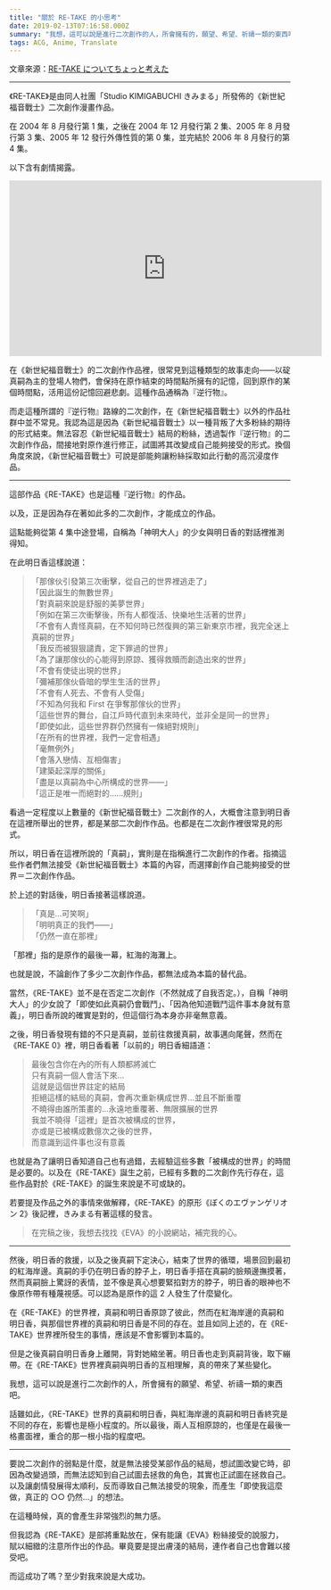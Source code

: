 ```yaml
---
title: "關於 RE-TAKE 的小思考"
date: 2019-02-13T07:16:58.000Z
summary: "我想，這可以說是進行二次創作的人，所會擁有的，願望、希望、祈禱一類的東西吧。"
tags: ACG, Anime, Translate
---
```


文章來源：[RE-TAKE についてちょっと考えた](http://d.hatena.ne.jp/LASism/20060814)

---

《RE-TAKE》是由同人社團「Studio KIMIGABUCHI きみまる」所發佈的《新世紀福音戰士》二次創作漫畫作品。

在 2004 年 8 月發行第 1 集，之後在 2004 年 12 月發行第 2 集、2005 年 8 月發行第 3 集、2005 年 12 發行外傳性質的第 0 集，並完結於 2006 年 8 月發行的第 4 集。

以下含有劇情揭露。

<iframe width="560" height="315" src="https://www.youtube.com/embed/ZT9sBQFNm8w" frameborder="0" allow="accelerometer; autoplay; clipboard-write; encrypted-media; gyroscope; picture-in-picture" title="re-take mad" allowfullscreen></iframe>

在《新世紀福音戰士》的二次創作作品裡，很常見到這種類型的故事走向——以碇真嗣為主的登場人物們，會保持在原作結束的時間點所擁有的記憶，回到原作的某個時間點，活用這份記憶回避悲劇。這種作品通稱為『逆行物』。

而走這種所謂的『逆行物』路線的二次創作，在《新世紀福音戰士》以外的作品社群中並不常見。我認為這是因為《新世紀福音戰士》以一種背叛了大多粉絲的期待的形式結束。無法容忍《新世紀福音戰士》結局的粉絲，透過製作『逆行物』的二次創作作品，間接地對原作進行修正，試圖將其改變成自己能夠接受的形式。換個角度來說，《新世紀福音戰士》可說是部能夠讓粉絲採取如此行動的高沉浸度作品。

---

這部作品《RE-TAKE》也是這種『逆行物』的作品。

以及，正是因為存在著如此多的二次創作，才能成立的作品。

這點能夠從第 4 集中途登場，自稱為「神明大人」的少女與明日香的對話裡推測得知。

在此明日香這樣說道：

> 「那傢伙引發第三次衝擊，從自己的世界裡逃走了」<br>
> 「因此誕生的無數世界」<br>
> 「對真嗣來說是舒服的美夢世界」<br>
> 「例如在第三次衝擊後，所有人都復活、快樂地生活著的世界」<br>
> 「不會有人責怪真嗣，在不知何時已然復興的第三新東京市裡，我完全迷上真嗣的世界」<br>
> 「我反而被狠狠譴責，定下罪過的世界」<br>
> 「為了讓那傢伙的心能得到原諒、獲得救贖而創造出來的世界」<br>
> 「不會有使徒出現的世界」<br>
> 「彌補那傢伙昏暗的學生生活的世界」<br>
> 「不會有人死去、不會有人受傷」<br>
> 「不知為何我和 First 在爭奪那傢伙的世界」<br>
> 「這些世界的舞台，自江戶時代直到未來時代，並非全是同一的世界」<br>
> 「即使如此，這些世界群仍然擁有一條絕對規則」<br>
> 「在所有的世界裡，我們一定會相遇」<br>
> 「毫無例外」<br>
> 「會落入戀情、互相傷害」<br>
> 「建築起深厚的關係」<br>
> 「盡是以真嗣為中心所構成的世界——」<br>
> 「這正是唯一而絕對的……規則」

看過一定程度以上數量的《新世紀福音戰士》二次創作的人，大概會注意到明日香在這裡所舉出的世界，都是某部二次創作作品。也都是在二次創作裡很常見的形式。

所以，明日香在這裡所說的「真嗣」，實則是在指稱進行二次創作的作者。指摘這些作者們無法接受《新世紀福音戰士》本篇的內容，而選擇創作自己能夠接受的世界＝二次創作作品。

於上述的對話後，明日香接著這樣說道。

> 「真是…可笑啊」<br>
> 「明明真正的我們——」<br>
> 「仍然一直在那裡」

「那裡」指的是原作的最後一幕，紅海的海灘上。

也就是說，不論創作了多少二次創作作品，都無法成為本篇的替代品。

當然，《RE-TAKE》並不是在否定二次創作（不然就成了自我否定。），自稱「神明大人」的少女說了「即使如此真嗣仍會戰鬥」、「因為他知道戰鬥這件事本身就有意義」，明日香所說的確實是對的，但這個行為本身亦非毫無意義。

之後，明日香發現有錯的不只是真嗣，並前往救援真嗣，故事邁向尾聲，然而在《RE-TAKE 0》裡，明日香看著「以前的」明日香細語道：

> 最後包含你在內的所有人類都將滅亡<br>
> 只有真嗣一個人會活下來…<br>
> 這就是這個世界註定的結局<br>
> 拒絕這樣的結局的真嗣，會再次重新構成世界…並且不斷重覆<br>
> 不曉得由誰所策畫的…永遠地重覆著、無限擴展的世界<br>
> 我並不曉得「這裡」是首次被構成的世界，<br>
> 亦或是已被構成數億次之後的世界，<br>
> 而意識到這件事也沒有意義

也就是為了讓明日香知道自己也有過錯，去經驗這些多數「被構成的世界」的時間是必要的。以及在《RE-TAKE》誕生之前，已經有多數的二次創作先行存在，這些作品對於《RE-TAKE》的誕生來說是不可或缺的。

若要提及作品之外的事情來做解釋，《RE-TAKE》的原形《ぼくのエヴァンゲリオン 2》後記裡，きみまる有著這樣的發言。

> 在完稿之後，我想去找找《EVA》的小說網站，補完我的心。

---

然後，明日香的救援，以及之後真嗣下定決心，結束了世界的循環，場景回到最初的紅海岸邊。真嗣的手仍在明日香的脖子上，明日香手搭在真嗣的臉頰邊撫摸著，然而真嗣臉上驚訝的表情，並不像是真心想要緊掐對方的脖子，明日香的眼神也不像原作帶有種蔑視感。可以認為是原作的這 2 人發生了什麼變化。

在《RE-TAKE》的世界裡，真嗣和明日香原諒了彼此，然而在紅海岸邊的真嗣和明日香，與那個世界裡的真嗣和明日香是不同的存在。並且如同上述的，在《RE-TAKE》世界裡所發生的事情，應該是不會影響到本篇的。

但是之後真嗣自明日香身上離開，背對她縮坐著。明日香也走到真嗣背後，取下繃帶。在《RE-TAKE》世界裡真嗣與明日香的互相理解，真的帶來了某些變化。

我想，這可以說是進行二次創作的人，所會擁有的願望、希望、祈禱一類的東西吧。

話雖如此，《RE-TAKE》世界的真嗣和明日香，與紅海岸邊的真嗣和明日香終究是不同的存在，影響也是極小程度的。所以最後，兩人互相原諒的，也僅是在最後一格畫面裡，重合的那一根小指的程度吧。

---

要說二次創作的弱點是什麼，就是無法接受某部作品的結局，想試圖改變它時，卻因為改變過頭，而無法認知到自己試圖去拯救的角色，其實也正試圖在拯救自己。以及讓劇情發展得太順利，反而導致自己無法接受的現象，而產生「即使我這麼做，真正的 ○○ 仍然…」的想法。

在這種時候，真的會產生非常強烈的無力感。

但我認為《RE-TAKE》是部將重點放在，保有能讓《EVA》粉絲接受的說服力，賦以細緻的注意所作出的作品。畢竟要是提出膚淺的結局，連作者自己也會難以接受吧。

而這成功了嗎？至少對我來說是大成功。
